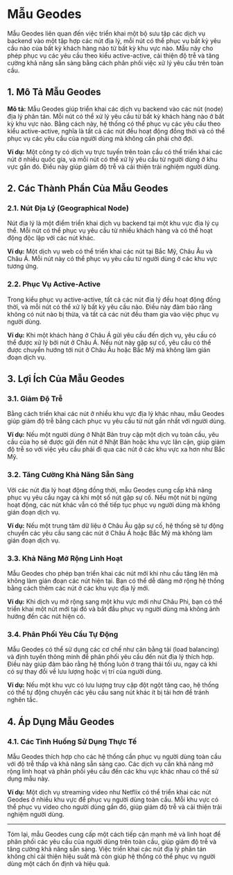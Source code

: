 # Mẫu Geodes

Mẫu Geodes liên quan đến việc triển khai một bộ sưu tập các dịch vụ backend vào một tập hợp các nút địa lý, mỗi nút có thể phục vụ bất kỳ yêu cầu nào của bất kỳ khách hàng nào từ bất kỳ khu vực nào. Mẫu này cho phép phục vụ các yêu cầu theo kiểu active-active, cải thiện độ trễ và tăng cường khả năng sẵn sàng bằng cách phân phối việc xử lý yêu cầu trên toàn cầu.

## 1. Mô Tả Mẫu Geodes

**Mô tả:** Mẫu Geodes giúp triển khai các dịch vụ backend vào các nút (node) địa lý phân tán. Mỗi nút có thể xử lý yêu cầu từ bất kỳ khách hàng nào ở bất kỳ khu vực nào. Bằng cách này, hệ thống có thể phục vụ các yêu cầu theo kiểu active-active, nghĩa là tất cả các nút đều hoạt động đồng thời và có thể phục vụ các yêu cầu của người dùng mà không cần phải chờ đợi.

**Ví dụ:** Một công ty có dịch vụ trực tuyến trên toàn cầu có thể triển khai các nút ở nhiều quốc gia, và mỗi nút có thể xử lý yêu cầu từ người dùng ở khu vực gần đó. Điều này giúp giảm độ trễ và cải thiện trải nghiệm người dùng.

## 2. Các Thành Phần Của Mẫu Geodes

### 2.1. Nút Địa Lý (Geographical Node)

Nút địa lý là một điểm triển khai dịch vụ backend tại một khu vực địa lý cụ thể. Mỗi nút có thể phục vụ yêu cầu từ nhiều khách hàng và có thể hoạt động độc lập với các nút khác.

**Ví dụ:** Một dịch vụ web có thể triển khai các nút tại Bắc Mỹ, Châu Âu và Châu Á. Mỗi nút này có thể phục vụ yêu cầu từ người dùng ở các khu vực tương ứng.

### 2.2. Phục Vụ Active-Active

Trong kiểu phục vụ active-active, tất cả các nút địa lý đều hoạt động đồng thời, và mỗi nút có thể xử lý bất kỳ yêu cầu nào. Điều này đảm bảo rằng không có nút nào bị thừa, và tất cả các nút đều tham gia vào việc phục vụ người dùng.

**Ví dụ:** Khi một khách hàng ở Châu Á gửi yêu cầu đến dịch vụ, yêu cầu có thể được xử lý bởi nút ở Châu Á. Nếu nút này gặp sự cố, yêu cầu có thể được chuyển hướng tới nút ở Châu Âu hoặc Bắc Mỹ mà không làm gián đoạn dịch vụ.

## 3. Lợi Ích Của Mẫu Geodes

### 3.1. Giảm Độ Trễ

Bằng cách triển khai các nút ở nhiều khu vực địa lý khác nhau, mẫu Geodes giúp giảm độ trễ bằng cách phục vụ yêu cầu từ nút gần nhất với người dùng.

**Ví dụ:** Nếu một người dùng ở Nhật Bản truy cập một dịch vụ toàn cầu, yêu cầu của họ sẽ được gửi đến nút ở Nhật Bản hoặc khu vực lân cận, giúp giảm độ trễ so với việc yêu cầu phải đi qua các nút ở các khu vực xa hơn như Bắc Mỹ.

### 3.2. Tăng Cường Khả Năng Sẵn Sàng

Với các nút địa lý hoạt động đồng thời, mẫu Geodes cung cấp khả năng phục vụ yêu cầu ngay cả khi một số nút gặp sự cố. Nếu một nút bị ngừng hoạt động, các nút khác vẫn có thể tiếp tục phục vụ người dùng mà không gián đoạn dịch vụ.

**Ví dụ:** Nếu một trung tâm dữ liệu ở Châu Âu gặp sự cố, hệ thống sẽ tự động chuyển các yêu cầu sang các nút ở Châu Á hoặc Bắc Mỹ mà không làm gián đoạn dịch vụ.

### 3.3. Khả Năng Mở Rộng Linh Hoạt

Mẫu Geodes cho phép bạn triển khai các nút mới khi nhu cầu tăng lên mà không làm gián đoạn các nút hiện tại. Bạn có thể dễ dàng mở rộng hệ thống bằng cách thêm các nút ở các khu vực địa lý mới.

**Ví dụ:** Khi dịch vụ mở rộng sang một khu vực mới như Châu Phi, bạn có thể triển khai một nút mới tại đó và bắt đầu phục vụ người dùng mà không ảnh hưởng đến các nút hiện có.

### 3.4. Phân Phối Yêu Cầu Tự Động

Mẫu Geodes có thể sử dụng các cơ chế như cân bằng tải (load balancing) và định tuyến thông minh để phân phối yêu cầu đến nút địa lý thích hợp. Điều này giúp đảm bảo rằng hệ thống luôn ở trạng thái tối ưu, ngay cả khi có sự thay đổi về lưu lượng hoặc vị trí của người dùng.

**Ví dụ:** Nếu một khu vực có lưu lượng truy cập đột ngột tăng cao, hệ thống có thể tự động chuyển các yêu cầu sang nút khác ít bị tải hơn để tránh nghẽn tắc.

## 4. Áp Dụng Mẫu Geodes

### 4.1. Các Tình Huống Sử Dụng Thực Tế

Mẫu Geodes thích hợp cho các hệ thống cần phục vụ người dùng toàn cầu với độ trễ thấp và khả năng sẵn sàng cao. Các dịch vụ cần khả năng mở rộng linh hoạt và phân phối yêu cầu đến các khu vực khác nhau có thể sử dụng mẫu này.

**Ví dụ:** Một dịch vụ streaming video như Netflix có thể triển khai các nút Geodes ở nhiều khu vực để phục vụ người dùng toàn cầu. Mỗi khu vực có thể phục vụ video cho người dùng gần đó, giúp giảm độ trễ và cải thiện trải nghiệm người dùng.

---

Tóm lại, mẫu Geodes cung cấp một cách tiếp cận mạnh mẽ và linh hoạt để phân phối các yêu cầu của người dùng trên toàn cầu, giúp giảm độ trễ và tăng cường khả năng sẵn sàng. Việc triển khai các nút địa lý phân tán không chỉ cải thiện hiệu suất mà còn giúp hệ thống có thể phục vụ người dùng một cách ổn định và hiệu quả.